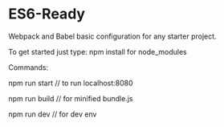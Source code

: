 # ES6-Ready
Webpack and Babel basic configuration for any starter project.

To get started just type: npm install for node_modules

Commands:

npm run start // to run localhost:8080

npm run build // for minified bundle.js

npm run dev // for dev env
